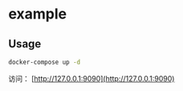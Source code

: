 # example

## Usage

```bash
docker-compose up -d
```

访问： [http://127.0.0.1:9090](http://127.0.0.1:9090)
